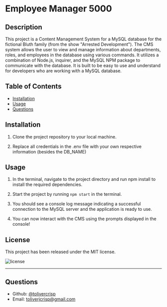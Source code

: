 # Employee Manager 5000

## Description

This project is a Content Management System for a MySQL database for the fictional Bluth family (from the show "Arrested Development"). The CMS system allows the user to view and manage information about departments, roles, and employees in the database using various commands. It utilizes a combination of Node.js, inquirer, and the MySQL NPM package to communicate with the database. It is built to be easy to use and understand for developers who are working with a MySQL database.
  
## Table of Contents
  - [Installation](#installation)
  - [Usage](#usage)
  - [Questions](#questions)

## Installation

1. Clone the project repository to your local machine.

2. Replace all credentials in the .env file with your own respective information (besides the DB_NAME)


## Usage

1. In the terminal, navigate to the project directory and run npm install to install the required dependencies.

2. Start the project by running `npm start` in the terminal.

3. You should see a console log message indicating a successful connection to the MySQL server and the application is ready to use.

4. You can now interact with the CMS using the prompts displayed in the console!

## License

This project has been released under the MIT license. 

![license](https://img.shields.io/static/v1?label=License&message=MIT&color=blue)

---

## Questions

  - Github: [@tolivercrisp](https://github.com/tolivercrisp)
  - Email: [toliverjcrisp@gmail.com](mailto:toliverjcrisp@gmail.com)

